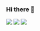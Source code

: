 ### Hi there 👋

<!--
**OckJuYong/OckJuYong** is a ✨ _special_ ✨ repository because its `README.md` (this file) appears on your GitHub profile.

Here are some ideas to get you started:

- 🔭 I’m currently working on ...
- 🌱 I’m currently learning ...
- 👯 I’m looking to collaborate on ...
- 🤔 I’m looking for help with ...
- 💬 Ask me about ...
- 📫 How to reach me: ...
- 😄 Pronouns: ...
- ⚡ Fun fact: ...
-->
<a href="https://www.instagram.com/ock_juyong/" target="_blank"><img src="https://img.shields.io/badge/뱃지레이블-배경색?style=#3776AB&logo=로고&logoColor=로고색상"/></a>
<a href="https://www.notion.so/git-3836a685d798430f9bedf8190a474d22" target="_blank"><img src="https://img.shields.io/badge/뱃지레이블-배경색?style=#3776AB&logo=로고&logoColor=로고색상"/></a>
<a href="https://github.com/OckJuYong?tab=repositories" target="_blank"><img src="https://img.shields.io/badge/뱃지레이블-배경색?style=#3776AB&logo=로고&logoColor=로고색상"/></a>

